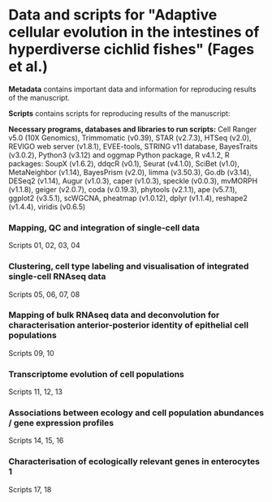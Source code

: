 # Data and scripts for "Adaptive cellular evolution in the intestines of hyperdiverse cichlid fishes" (Fages et al.)

**Metadata** contains important data and information for reproducing results of the manuscript. 

**Scripts** contains scripts for reproducing results of the manuscript:

**Necessary programs, databases and libraries to run scripts:**
Cell Ranger v5.0 (10X Genomics), 
Trimmomatic (v0.39), 
STAR (v2.7.3), 
HTSeq (v2.0), 
REVIGO web server (v1.8.1), 
EVEE-tools, 
STRING v11 database, 
BayesTraits (v3.0.2),
Python3 (v3.12) and oggmap Python package, 
R v4.1.2, 
R packages: SoupX (v1.6.2), ddqcR (v0.1), Seurat (v4.1.0), SciBet (v1.0), MetaNeighbor (v1.14), BayesPrism (v2.0), limma (v3.50.3), Go.db (v3.14), DESeq2 (v1.14), Augur (v1.0.3), caper (v1.0.3), speckle (v0.0.3), mvMORPH (v1.1.8), geiger (v2.0.7), coda (v.0.19.3), phytools (v2.1.1), ape (v5.7.1), ggplot2 (v3.5.1), scWGCNA, pheatmap (v1.0.12), dplyr (v1.1.4), reshape2 (v1.4.4), viridis (v0.6.5)

### Mapping, QC and integration of single-cell data
Scripts 01, 02, 03, 04


### Clustering, cell type labeling and visualisation of integrated single-cell RNAseq data
Scripts 05, 06, 07, 08


### Mapping of bulk RNAseq data and deconvolution for characterisation anterior-posterior identity of epithelial cell populations  
Scripts 09, 10


### Transcriptome evolution of cell populations  
Scripts 11, 12, 13


### Associations between ecology and cell population abundances / gene expression profiles
Scripts 14, 15, 16

### Characterisation of ecologically relevant genes in enterocytes 1
Scripts 17, 18

